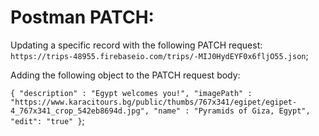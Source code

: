 # Postman PATCH:

Updating a specific record with the following PATCH request: `https://trips-48955.firebaseio.com/trips/-MIJ0HydEYF0x6fljO55.json`;

Adding the following object to the PATCH request body:

`{
  "description" : "Egypt welcomes you!",
  "imagePath" : "https://www.karacitours.bg/public/thumbs/767x341/egipet/egipet-4_767x341_crop_542eb8694d.jpg",
  "name" : "Pyramids of Giza, Egypt",
  "edit": "true"
}`;
